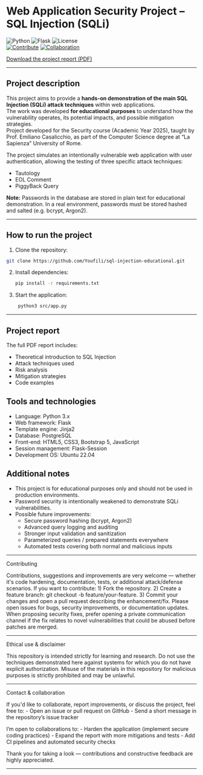 # Web Application Security Project – SQL Injection (SQLi)

![Python](https://img.shields.io/badge/Python-3.10-blue) 
![Flask](https://img.shields.io/badge/Flask-2.2-orange) 
![License](https://img.shields.io/badge/License-MIT-green)  
[![Contribute](https://img.shields.io/badge/Contribute-Welcome-brightgreen)](https://github.com/Youfili/sql-injection-educational/pulls) 
[![Collaboration](https://img.shields.io/badge/Collaboration-Open-blue)](https://github.com/Youfili/sql-injection-educational/issues)

[Download the project report (PDF)](docs/Sicurezza_Project.pdf)

---

## Project description
This project aims to provide a **hands-on demonstration of the main SQL Injection (SQLi) attack techniques** within web applications.  
The work was developed **for educational purposes** to understand how the vulnerability operates, its potential impacts, and possible mitigation strategies.  
Project developed for the Security course (Academic Year 2025), taught by Prof. Emiliano Casalicchio, as part of the Computer Science degree at “La Sapienza” University of Rome.

The project simulates an intentionally vulnerable web application with user authentication, allowing the testing of three specific attack techniques:
- Tautology
- EOL Comment
- PiggyBack Query

**Note:** Passwords in the database are stored in plain text for educational demonstration. In a real environment, passwords must be stored hashed and salted (e.g. bcrypt, Argon2).

---

## How to run the project

1. Clone the repository:
```bash
git clone https://github.com/Youfili/sql-injection-educational.git
```
2. Install dependencies:
    ```bash
    pip install -r requirements.txt
    ```
   
3. Start the application:
   ```bash
    python3 src/app.py
   ```

---

## Project report
The full PDF report includes:
- Theoretical introduction to SQL Injection
- Attack techniques used
- Risk analysis
- Mitigation strategies
- Code examples

## Tools and technologies
- Language: Python 3.x
- Web framework: Flask
- Template engine: Jinja2
- Database: PostgreSQL
- Front-end: HTML5, CSS3, Bootstrap 5, JavaScript
- Session management: Flask-Session
- Development OS: Ubuntu 22.04

## Additional notes
- This project is for educational purposes only and should not be used in production environments.
- Password security is intentionally weakened to demonstrate SQLi vulnerabilities.
- Possible future improvements:
  - Secure password hashing (bcrypt, Argon2)
  - Advanced query logging and auditing
  - Stronger input validation and sanitization
  - Parameterized queries / prepared statements everywhere
  - Automated tests covering both normal and malicious inputs
    
---

Contributing

Contributions, suggestions and improvements are very welcome — whether it's code hardening, documentation, tests, or additional attack/defense scenarios. If you want to contribute:
    1) Fork the repository.
    2) Create a feature branch: git checkout -b feature/your-feature.
    3) Commit your changes and open a pull request describing the enhancement/fix.
Please open issues for bugs, security improvements, or documentation updates. When proposing security fixes, prefer opening a private communication channel if the fix relates to novel vulnerabilities that could be abused before patches are merged.

---

Ethical use & disclaimer

This repository is intended strictly for learning and research. Do not use the techniques demonstrated here against systems for which you do not have explicit authorization. Misuse of the materials in this repository for malicious purposes is strictly prohibited and may be unlawful.

---

Contact & collaboration

If you'd like to collaborate, report improvements, or discuss the project, feel free to:
    - Open an issue or pull request on GitHub
    - Send a short message in the repository’s issue tracker

I’m open to collaborations to:
    - Harden the application (implement secure coding practices)
    - Expand the report with more mitigations and tests
    - Add CI pipelines and automated security checks

Thank you for taking a look — contributions and constructive feedback are highly appreciated.

---
